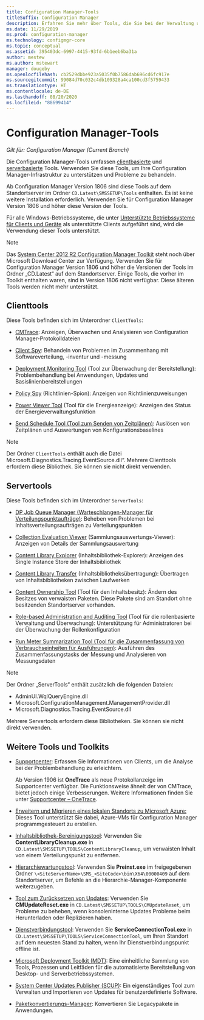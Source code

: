 ```yaml
---
title: Configuration Manager-Tools
titleSuffix: Configuration Manager
description: Erfahren Sie mehr über Tools, die Sie bei der Verwaltung und Problembehandlung Ihrer Configuration Manager-Infrastruktur unterstützen.
ms.date: 11/29/2019
ms.prod: configuration-manager
ms.technology: configmgr-core
ms.topic: conceptual
ms.assetid: 395403dc-6997-4415-93fd-6b1eeb6ba31a
author: mestew
ms.author: mstewart
manager: dougeby
ms.openlocfilehash: cb2529dbbe923a5035f0b7586dab696cd6fc917e
ms.sourcegitcommit: 99084d70c032c4db109328a4ca100cd3f5759433
ms.translationtype: HT
ms.contentlocale: de-DE
ms.lasthandoff: 08/20/2020
ms.locfileid: "88699414"
---
```

# <a name="configuration-manager-tools"></a>Configuration Manager-Tools

*Gilt für: Configuration Manager (Current Branch)*

Die Configuration Manager-Tools umfassen [clientbasierte](#client-tools) und [serverbasierte](#server-tools) Tools. Verwenden Sie diese Tools, um Ihre Configuration Manager-Infrastruktur zu unterstützen und Probleme zu behandeln.

Ab Configuration Manager Version 1806 sind diese Tools auf dem Standortserver im Ordner `CD.Latest\SMSSETUP\Tools` enthalten. Es ist keine weitere Installation erforderlich.<!--1357145--> Verwenden Sie für Configuration Manager Version 1806 und höher diese Version der Tools.

Für alle Windows-Betriebssysteme, die unter [Unterstützte Betriebssysteme für Clients und Geräte](/sccm/core/plan-design/configs/supported-operating-systems-for-clients-and-devices) als unterstützte Clients aufgeführt sind, wird die Verwendung dieser Tools unterstützt.

> [!Note]  
> Das [System Center 2012 R2 Configuration Manager Toolkit](https://www.microsoft.com/download/details.aspx?id=50012) steht noch über Microsoft Download Center zur Verfügung. Verwenden Sie für Configuration Manager Version 1806 und höher die Versionen der Tools im Ordner „CD.Latest“ auf dem Standortserver. Einige Tools, die vorher im Toolkit enthalten waren, sind in Version 1806 nicht verfügbar. Diese älteren Tools werden nicht mehr unterstützt.


## <a name="client-tools"></a>Clienttools

Diese Tools befinden sich im Unterordner `ClientTools`:

- [CMTrace](cmtrace.md): Anzeigen, Überwachen und Analysieren von Configuration Manager-Protokolldateien  

- [Client Spy](clispy.md): Behandeln von Problemen im Zusammenhang mit Softwareverteilung, -inventur und -messung

- [Deployment Monitoring Tool](deployment-monitoring-tool.md) (Tool zur Überwachung der Bereitstellung): Problembehandlung bei Anwendungen, Updates und Basislinienbereitstellungen  

- [Policy Spy](policy-spy.md) (Richtlinien-Spion): Anzeigen von Richtlinienzuweisungen  

- [Power Viewer Tool](power-viewer-tool.md) (Tool für die Energieanzeige): Anzeigen des Status der Energieverwaltungsfunktion  

- [Send Schedule Tool (Tool zum Senden von Zeitplänen)](send-schedule-tool.md): Auslösen von Zeitplänen und Auswertungen von Konfigurationsbaselines  

> [!Note]  
> Der Ordner `ClientTools` enthält auch die Datei Microsoft.Diagnostics.Tracing.EventSource.dll“. Mehrere Clienttools erfordern diese Bibliothek. Sie können sie nicht direkt verwenden.  


## <a name="server-tools"></a>Servertools

Diese Tools befinden sich im Unterordner `ServerTools`:

- [DP Job Queue Manager (Warteschlangen-Manager für Verteilungspunktaufträge)](dp-job-manager.md): Beheben von Problemen bei Inhaltsverteilungsaufträgen zu Verteilungspunkten  

- [Collection Evaluation Viewer](ceviewer.md) (Sammlungsauswertungs-Viewer): Anzeigen von Details der Sammlungsauswertung  

- [Content Library Explorer](content-library-explorer.md) (Inhaltsbibliothek-Explorer): Anzeigen des Single Instance Store der Inhaltsbibliothek  

- [Content Library Transfer](content-library-transfer.md) (Inhaltsbibliotheksübertragung): Übertragen von Inhaltsbibliotheken zwischen Laufwerken  

- [Content Ownership Tool](content-ownership-tool.md) (Tool für den Inhaltsbesitz): Ändern des Besitzes von verwaisten Paketen. Diese Pakete sind am Standort ohne besitzenden Standortserver vorhanden.

- [Role-based Administration and Auditing Tool](rbaviewer.md) (Tool für die rollenbasierte Verwaltung und Überwachung): Unterstützung für Administratoren bei der Überwachung der Rollenkonfiguration  

- [Run Meter Summarization Tool (Tool für die Zusammenfassung von Verbrauchseinheiten für Ausführungen)](run-meter-summ.md): Ausführen des Zusammenfassungstasks der Messung und Analysieren von Messungsdaten

> [!Note]  
> Der Ordner „ServerTools“ enthält zusätzlich die folgenden Dateien:
>
> - AdminUI.WqlQueryEngine.dll
> - Microsoft.ConfigurationManagement.ManagementProvider.dll
> - Microsoft.Diagnostics.Tracing.EventSource.dll
>
> Mehrere Servertools erfordern diese Bibliotheken. Sie können sie nicht direkt verwenden.  

## <a name="other-tools-and-toolkits"></a>Weitere Tools und Toolkits

- [Supportcenter](support-center.md): Erfassen Sie Informationen von Clients, um die Analyse bei der Problembehandlung zu erleichtern.

    Ab Version 1906 ist **OneTrace** als neue Protokollanzeige im Supportcenter verfügbar. Die Funktionsweise ähnelt der von CMTrace, bietet jedoch einige Verbesserungen. Weitere Informationen finden Sie unter [Supportcenter – OneTrace](support-center-onetrace.md).

- [Erweitern und Migrieren eines lokalen Standorts zu Microsoft Azure:](azure-migration-tool.md) Dieses Tool unterstützt Sie dabei, Azure-VMs für Configuration Manager programmgesteuert zu erstellen. <!--3556022--> 

- [Inhaltsbibliothek-Bereinigungstool](../plan-design/hierarchy/content-library-cleanup-tool.md): Verwenden Sie **ContentLibraryCleanup.exe** in `CD.Latest\SMSSETUP\TOOLS\ContentLibraryCleanup`, um verwaisten Inhalt von einem Verteilungspunkt zu entfernen.  

- [Hierarchiewartungstool](../servers/manage/hierarchy-maintenance-tool-preinst.exe.md): Verwenden Sie **Preinst.exe** im freigegebenen Ordner `\<SiteServerName>\SMS_<SiteCode>\bin\X64\00000409` auf dem Standortserver, um Befehle an die Hierarchie-Manager-Komponente weiterzugeben.  

- [Tool zum Zurücksetzen von Updates](../servers/manage/update-reset-tool.md): Verwenden Sie **CMUpdateReset.exe** in `CD.Latest\SMSSETUP\TOOLS\CMUpdateReset`, um Probleme zu beheben, wenn konsoleninterne Updates Probleme beim Herunterladen oder Replizieren haben.  

- [Dienstverbindungstool](../servers/manage/hierarchy-maintenance-tool-preinst.exe.md): Verwenden Sie **ServiceConnectionTool.exe** in `CD.Latest\SMSSETUP\TOOLS\ServiceConnectionTool`, um Ihren Standort auf dem neuesten Stand zu halten, wenn Ihr Dienstverbindungspunkt offline ist.   

- [Microsoft Deployment Toolkit (MDT)](../../mdt/use-the-mdt.md): Eine einheitliche Sammlung von Tools, Prozessen und Leitfäden für die automatisierte Bereitstellung von Desktop- und Serverbetriebssystemen.

- [System Center Updates Publisher (SCUP)](../../sum/tools/updates-publisher.md): Ein eigenständiges Tool zum Verwalten und Importieren von Updates für benutzerdefinierte Software.

- [Paketkonvertierungs-Manager](../../apps/pcm/package-conversion-manager.md): Konvertieren Sie Legacypakete in Anwendungen.